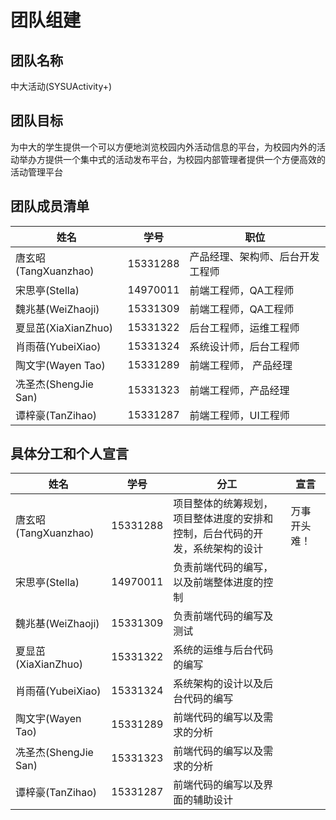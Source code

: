 # 团队组建

## 团队名称

中大活动(SYSUActivity+)

## 团队目标

为中大的学生提供一个可以方便地浏览校园内外活动信息的平台，为校园内外的活动举办方提供一个集中式的活动发布平台，为校园内部管理者提供一个方便高效的活动管理平台

## 团队成员清单

|姓名|学号|职位|
|--|--|--|
|唐玄昭(TangXuanzhao)|15331288|产品经理、架构师、后台开发工程师|
|宋思亭(Stella)|14970011|前端工程师，QA工程师|
|魏兆基(WeiZhaoji)|15331309|前端工程师，QA工程师|
|夏显茁(XiaXianZhuo)|15331322|后台工程师，运维工程师|
|肖雨蓓(YubeiXiao)|15331324|系统设计师，后台工程师|
|陶文宇(Wayen Tao)|15331289|前端工程师， 产品经理|
|冼圣杰(ShengJie San)|15331323|前端工程师，产品经理|
|谭梓豪(TanZihao)|15331287|前端工程师，UI工程师|

## 具体分工和个人宣言

|姓名|学号|分工|宣言|
|--|--|--|--|
|唐玄昭(TangXuanzhao)|15331288|项目整体的统筹规划，项目整体进度的安排和控制，后台代码的开发，系统架构的设计|万事开头难！|
|宋思亭(Stella)|14970011|负责前端代码的编写，以及前端整体进度的控制||
|魏兆基(WeiZhaoji)|15331309|负责前端代码的编写及测试||
|夏显茁(XiaXianZhuo)|15331322|系统的运维与后台代码的编写||
|肖雨蓓(YubeiXiao)|15331324|系统架构的设计以及后台代码的编写||
|陶文宇(Wayen Tao)|15331289|前端代码的编写以及需求的分析||
|冼圣杰(ShengJie San)|15331323|前端代码的编写以及需求的分析||
|谭梓豪(TanZihao)|15331287|前端代码的编写以及界面的辅助设计||